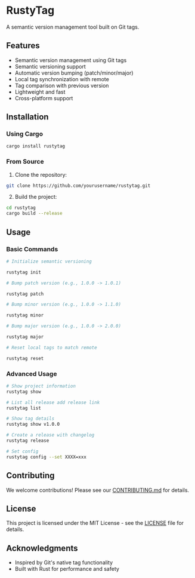 # RustyTag

A semantic version management tool built on Git tags.

## Features

- Semantic version management using Git tags
- Semantic versioning support
- Automatic version bumping (patch/minor/major)
- Local tag synchronization with remote
- Tag comparison with previous version
- Lightweight and fast
- Cross-platform support

## Installation

### Using Cargo

```sh
cargo install rustytag
```

### From Source

1. Clone the repository:

```sh
git clone https://github.com/yourusername/rustytag.git
```

2. Build the project:

```sh
cd rustytag
cargo build --release
```

## Usage

### Basic Commands

```sh
# Initialize semantic versioning

rustytag init

# Bump patch version (e.g., 1.0.0 -> 1.0.1)

rustytag patch

# Bump minor version (e.g., 1.0.0 -> 1.1.0)

rustytag minor

# Bump major version (e.g., 1.0.0 -> 2.0.0)

rustytag major

# Reset local tags to match remote

rustytag reset
```

### Advanced Usage

```sh
# Show project information
rustytag show

# List all release add release link
rustytag list

# Show tag details
rustytag show v1.0.0

# Create a release with changelog
rustytag release

# Set config
rustytag config --set XXXX=xxx
```

## Contributing

We welcome contributions! Please see our [CONTRIBUTING.md](CONTRIBUTING.md) for details.

## License

This project is licensed under the MIT License - see the [LICENSE](LICENSE) file for details.

## Acknowledgments

- Inspired by Git's native tag functionality
- Built with Rust for performance and safety

